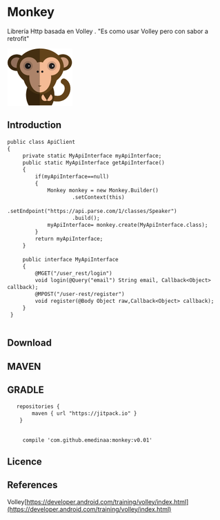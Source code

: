 # Monkey
Librería Http basada en Volley . "Es como usar Volley pero con sabor a retrofit"

![Image of Monkey](monkey.png)

## Introduction

```
public class ApiClient 
{
     private static MyApiInterface myApiInterface;
     public static MyApiInterface getApiInterface()
     {
         if(myApiInterface==null)
         {
             Monkey monkey = new Monkey.Builder()
                     .setContext(this)
                     .setEndpoint("https://api.parse.com/1/classes/Speaker")
                     .build();
             myApiInterface= monkey.create(MyApiInterface.class);
         }
         return myApiInterface;
     }
     
     public interface MyApiInterface
     {
         @MGET("/user_rest/login")
         void login(@Query("email") String email, Callback<Object> callback);
         @MPOST("/user-rest/register")
         void register(@Body Object raw,Callback<Object> callback);
     }
 }
 
```

## Download

## MAVEN

## GRADLE
```
   repositories {
        maven { url "https://jitpack.io" }
    }
   
```
```
     compile 'com.github.emedinaa:monkey:v0.01'
```

## Licence

## References

Volley[https://developer.android.com/training/volley/index.html](https://developer.android.com/training/volley/index.html)
